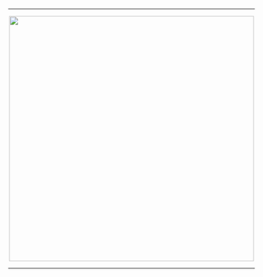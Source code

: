 -----

<p align="center">
<img src="https://cdn.discordapp.com/attachments/961291492629032960/980234200206700644/Darling_Clicker-removebg-preview.png", width="500", height="500">
  
-----
